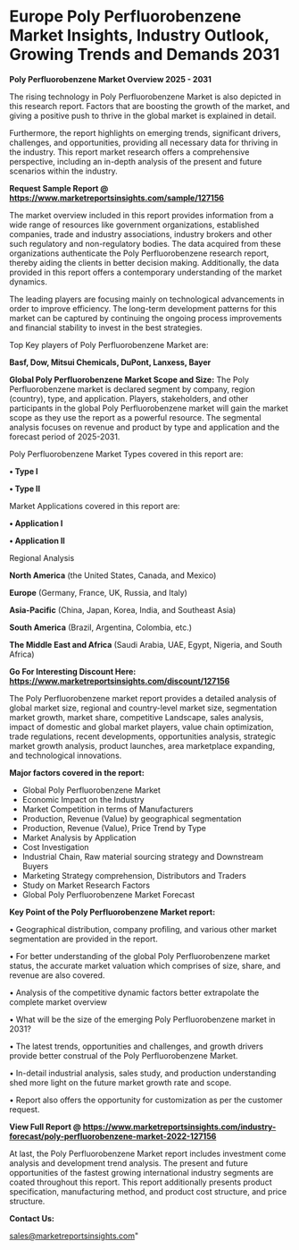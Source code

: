  # Europe Poly Perfluorobenzene Market Insights, Industry Outlook, Growing Trends and Demands 2031

<Strong> Poly Perfluorobenzene Market Overview 2025 - 2031</strong>

The rising technology in Poly Perfluorobenzene Market is also depicted in this research report. Factors that are boosting the growth of the market, and giving a positive push to thrive in the global market is explained in detail.

Furthermore, the report highlights on emerging trends, significant drivers, challenges, and opportunities, providing all necessary data for thriving in the industry. This report market research offers a comprehensive perspective, including an in-depth analysis of the present and future scenarios within the industry.

<strong>Request Sample Report @ <a href=https://www.marketreportsinsights.com/sample/127156>https://www.marketreportsinsights.com/sample/127156</a></strong>

The market overview included in this report provides information from a wide range of resources like government organizations, established companies, trade and industry associations, industry brokers and other such regulatory and non-regulatory bodies. The data acquired from these organizations authenticate the Poly Perfluorobenzene research report, thereby aiding the clients in better decision making. Additionally, the data provided in this report offers a contemporary understanding of the market dynamics.

The leading players are focusing mainly on technological advancements in order to improve efficiency. The long-term development patterns for this market can be captured by continuing the ongoing process improvements and financial stability to invest in the best strategies.

Top Key players of Poly Perfluorobenzene Market are:

<strong>Basf, Dow, Mitsui Chemicals, DuPont, Lanxess, Bayer</strong>

<strong><b>Global Poly Perfluorobenzene Market Scope and Size:</b></strong>
The Poly Perfluorobenzene market is declared segment by company, region (country), type, and application. Players, stakeholders, and other participants in the global Poly Perfluorobenzene market will gain the market scope as they use the report as a powerful resource. The segmental analysis focuses on revenue and product by type and application and the forecast period of 2025-2031.

Poly Perfluorobenzene Market Types covered in this report are:

<strong>• Type I

• Type II</strong>

Market Applications covered in this report are:

<strong>• Application I

• Application II</strong> 

Regional Analysis

<strong>North America</strong> (the United States, Canada, and Mexico)

<strong>Europe</strong> (Germany, France, UK, Russia, and Italy)

<strong>Asia-Pacific</strong> (China, Japan, Korea, India, and Southeast Asia)

<strong>South America</strong> (Brazil, Argentina, Colombia, etc.)

<strong>The Middle East and Africa</strong> (Saudi Arabia, UAE, Egypt, Nigeria, and South Africa)

<strong>Go For Interesting Discount Here: <a href=https://www.marketreportsinsights.com/discount/127156>https://www.marketreportsinsights.com/discount/127156</a></strong>

The Poly Perfluorobenzene market report provides a detailed analysis of global market size, regional and country-level market size, segmentation market growth, market share, competitive Landscape, sales analysis, impact of domestic and global market players, value chain optimization, trade regulations, recent developments, opportunities analysis, strategic market growth analysis, product launches, area marketplace expanding, and technological innovations.

<strong><b>Major factors covered in the report:</b></strong>
<ul>
  <li>Global Poly Perfluorobenzene Market </li>
  <li>Economic Impact on the Industry</li>
  <li>Market Competition in terms of Manufacturers</li>
  <li>Production, Revenue (Value) by geographical segmentation</li>
  <li>Production, Revenue (Value), Price Trend by Type</li>
  <li>Market Analysis by Application</li>
  <li>Cost Investigation</li>
  <li>Industrial Chain, Raw material sourcing strategy and Downstream Buyers</li>
  <li>Marketing Strategy comprehension, Distributors and Traders</li>
  <li>Study on Market Research Factors</li>
  <li>Global Poly Perfluorobenzene Market Forecast</li>
</ul>

<strong><b>Key Point of the Poly Perfluorobenzene Market report:</b></strong>

• Geographical distribution, company profiling, and various other market segmentation are provided in the report.

• For better understanding of the global Poly Perfluorobenzene market status, the accurate market valuation which comprises of size, share, and revenue are also covered.

• Analysis of the competitive dynamic factors better extrapolate the complete market overview

• What will be the size of the emerging Poly Perfluorobenzene market in 2031?

• The latest trends, opportunities and challenges, and growth drivers provide better construal of the Poly Perfluorobenzene Market.

• In-detail industrial analysis, sales study, and production understanding shed more light on the future market growth rate and scope.

• Report also offers the opportunity for customization as per the customer request.

<strong><b>View Full Report @ <a href=https://www.marketreportsinsights.com/industry-forecast/poly-perfluorobenzene-market-2022-127156>https://www.marketreportsinsights.com/industry-forecast/poly-perfluorobenzene-market-2022-127156</a></b></strong>


At last, the Poly Perfluorobenzene Market report includes investment come analysis and development trend analysis. The present and future opportunities of the fastest growing international industry segments are coated throughout this report. This report additionally presents product specification, manufacturing method, and product cost structure, and price structure.

<strong>Contact Us:</strong>

sales@marketreportsinsights.com"
